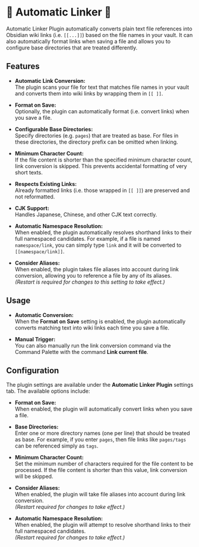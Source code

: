 # 🤖 Automatic Linker 🔗

Automatic Linker Plugin automatically converts plain text file references into Obsidian wiki links (i.e. `[[...]]`) based on the file names in your vault. It can also automatically format links when saving a file and allows you to configure base directories that are treated differently.

## Features

- **Automatic Link Conversion:**  
  The plugin scans your file for text that matches file names in your vault and converts them into wiki links by wrapping them in `[[ ]]`.

- **Format on Save:**  
  Optionally, the plugin can automatically format (i.e. convert links) when you save a file.

- **Configurable Base Directories:**  
  Specify directories (e.g. `pages`) that are treated as base. For files in these directories, the directory prefix can be omitted when linking.

- **Minimum Character Count:**  
  If the file content is shorter than the specified minimum character count, link conversion is skipped. This prevents accidental formatting of very short texts.

- **Respects Existing Links:**  
  Already formatted links (i.e. those wrapped in `[[ ]]`) are preserved and not reformatted.

- **CJK Support:**  
  Handles Japanese, Chinese, and other CJK text correctly.

- **Automatic Namespace Resolution:**  
  When enabled, the plugin automatically resolves shorthand links to their full namespaced candidates. For example, if a file is named `namespace/link`, you can simply type `link` and it will be converted to `[[namespace/link]]`.

- **Consider Aliases:**  
  When enabled, the plugin takes file aliases into account during link conversion, allowing you to reference a file by any of its aliases.  
  *(Restart is required for changes to this setting to take effect.)*

## Usage

- **Automatic Conversion:**  
  When the **Format on Save** setting is enabled, the plugin automatically converts matching text into wiki links each time you save a file.

- **Manual Trigger:**  
  You can also manually run the link conversion command via the Command Palette with the command **Link current file**.

## Configuration

The plugin settings are available under the **Automatic Linker Plugin** settings tab. The available options include:

- **Format on Save:**  
  When enabled, the plugin will automatically convert links when you save a file.

- **Base Directories:**  
  Enter one or more directory names (one per line) that should be treated as base. For example, if you enter `pages`, then file links like `pages/tags` can be referenced simply as `tags`.

- **Minimum Character Count:**  
  Set the minimum number of characters required for the file content to be processed. If the file content is shorter than this value, link conversion will be skipped.

- **Consider Aliases:**  
  When enabled, the plugin will take file aliases into account during link conversion.  
  *(Restart required for changes to take effect.)*

- **Automatic Namespace Resolution:**  
  When enabled, the plugin will attempt to resolve shorthand links to their full namespaced candidates.  
  *(Restart required for changes to take effect.)*
